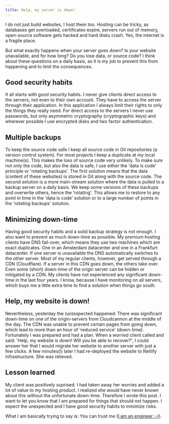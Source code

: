 ```yaml
---
title: Help, my server is down!
---
```


I do not just build websites, I host them too. Hosting can be tricky, as databases get overloaded, certificates expire, servers run out of memory, open-source software gets hacked and hard disks crash. Yes, the internet is a fragile place. 

But what exactly happens when your server goes down? Is your website unavailable, and for how long? Do you lose data, or source code? I think about these questions on a daily basis, as it is my job to prevent this from happening and to limit the consequences. 

## Good security habits

It all starts with good security habits. I never give clients direct access to the servers, not even to their own account. They have to access the server through their application. In this application I always limit their rights to only the things they really need. For direct access to the servers I never use passwords, but only asymmetric cryptography (cryptographic keys) and wherever possible I use encrypted disks and two factor authentication. 

## Multiple backups

To keep the source code safe I keep all source code in Git repositories (a version control system). For most projects I keep a duplicate at my local machine(s). This makes the loss of source code very unlikely. To make sure not only the code, but also the data is safe, I use either the 'data is code' principle or 'rotating backups'. The first solution means that the data (content of these websites) is stored in Git along with the source code. The second solution is a more main-stream solution where the data is pulled to a backup server on a daily basis. We keep some versions of these backups and overwrite others, hence the 'rotating'. This allows me to restore to any point in time in the 'data is code' solution or to a large number of points in the 'rotating backups' solution.

## Minimizing down-time

Having good security habits and a solid backup strategy is not enough. I also want to prevent as much down-time as possible. My premium hosting clients have DNS fail-over, which means they use two machines which are exact duplicates. One in an Amsterdam datacenter and one in a Frankfurt datacenter. If one server is unavailable the DNS automatically switches to the other server. Most of my regular clients, however, get served through a CDN (Cloudflare). If a server in this CDN goes down, the others take over. Even some (short) down-time of the origin server can be hidden or mitigated by a CDN. My clients have not experienced any significant down-time in the last four years. I know, because I have monitoring on all servers, which buys me a little extra time to find a solution when things go south.

## Help, my website is down!

Nevertheless, yesterday the (un)expected happened: There was significant down-time on one of the origin-servers from Cloudcannon at the middle of the day. The CDN was unable to prevent certain pages from going down, which lead to more than an hour of 'reduced service' (down-time). Fortunately I was prepared and had a plan. When a worried client called and said: 'Help, my website is down! Will you be able to recover?', I could answer her that I would migrate her website to another server with just a few clicks. A few minutes(!) later I had re-deployed the website to Netlify infrastructure. She was relieved.

## Lesson learned

My client was positively suprised. I had taken away her worries and added a lot of value to my hosting product. I realized she would have never known about this without the unfortunate down-time. Therefore I wrote this post. I want to let you know that I am prepared for things that should not happen. I expect the unexpected and I have good security habits to minimize risks.

What I am basically trying to say is: You can trust me ([I am an engineer ;-)](/about/)).